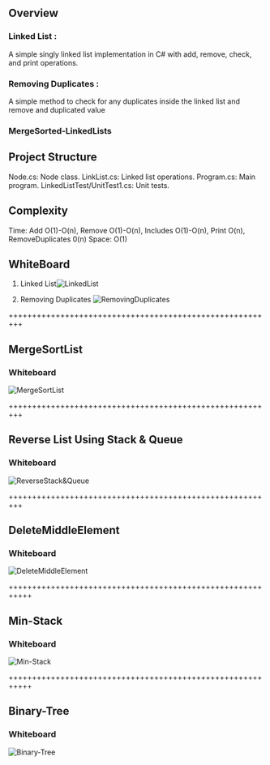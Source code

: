 ## Overview
### Linked List : 
A simple singly linked list implementation in C# with add, remove, check, and print operations.
### Removing Duplicates :
A simple method to check for any duplicates inside the linked list and remove and duplicated value

### MergeSorted-LinkedLists


## Project Structure
Node.cs: Node class.
LinkList.cs: Linked list operations.
Program.cs: Main program.
LinkedListTest/UnitTest1.cs: Unit tests.


## Complexity
Time: Add O(1)-O(n), Remove O(1)-O(n), Includes O(1)-O(n), Print O(n), RemoveDuplicates 0(n)
Space: O(1)


## WhiteBoard
1. Linked List![LinkedList](../White%20Board%20Challenge/Images/LinkedList.jpg)

2. Removing Duplicates
![RemovingDuplicates](../White%20Board%20Challenge/Images/RemoveDuplicateValues.png)





+++++++++++++++++++++++++++++++++++++++++++++++++++++++++
## MergeSortList 

### Whiteboard
![MergeSortList](../White%20Board%20Challenge/Images/MergeSortList.jpg)

+++++++++++++++++++++++++++++++++++++++++++++++++++++++++
## Reverse List Using Stack & Queue 

### Whiteboard
![ReverseStack&Queue](../White%20Board%20Challenge/Images/ReverseList.jpg)

+++++++++++++++++++++++++++++++++++++++++++++++++++++++++
## DeleteMiddleElement

### Whiteboard
![DeleteMiddleElement](../White%20Board%20Challenge/Images/DeleteMiddleElement.jpg)


+++++++++++++++++++++++++++++++++++++++++++++++++++++++++++
## Min-Stack

### Whiteboard
![Min-Stack](../White%20Board%20Challenge/Images/MinStack.jpg)

+++++++++++++++++++++++++++++++++++++++++++++++++++++++++++
## Binary-Tree


### Whiteboard
![Binary-Tree](../White%20Board%20Challenge/Images/BinaryTree.jpg)